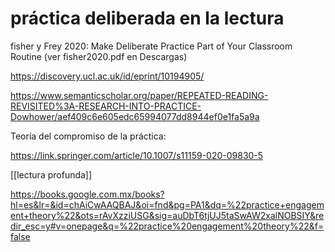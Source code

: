 # práctica deliberada en la lectura

fisher y Frey 2020: Make Deliberate Practice Part of Your Classroom Routine (ver fisher2020.pdf en Descargas)

https://discovery.ucl.ac.uk/id/eprint/10194905/

https://www.semanticscholar.org/paper/REPEATED-READING-REVISITED%3A-RESEARCH-INTO-PRACTICE-Dowhower/aef409c6e605edc65994077dd8944ef0e1fa5a9a

Teoría del compromiso de la práctica:

https://link.springer.com/article/10.1007/s11159-020-09830-5

[[lectura profunda]]

https://books.google.com.mx/books?hl=es&lr=&id=chAiCwAAQBAJ&oi=fnd&pg=PA1&dq=%22practice+engagement+theory%22&ots=rAvXzziUSG&sig=auDbT6tjUJ5taSwAW2xalNOBSIY&redir_esc=y#v=onepage&q=%22practice%20engagement%20theory%22&f=false

